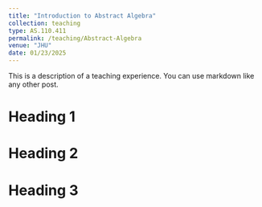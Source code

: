 ```yaml
---
title: "Introduction to Abstract Algebra"
collection: teaching
type: AS.110.411
permalink: /teaching/Abstract-Algebra
venue: "JHU"
date: 01/23/2025
---
```


This is a description of a teaching experience. You can use markdown like any other post.

Heading 1
======

Heading 2
======

Heading 3
======

